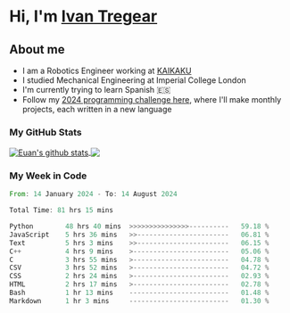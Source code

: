 # Hi, I'm [Ivan Tregear](https://www.linkedin.com/in/ivantregear/)

## About me

* I am a Robotics Engineer working at [KAIKAKU](https://github.com/KAIKAKU-AI)
* I studied Mechanical Engineering at Imperial College London
* I'm currently trying to learn Spanish :es:
* Follow my [2024 programming challenge here](https://github.com/ITregear?tab=repositories), where I'll make monthly projects, each written in a new language


### My GitHub Stats

<a href="#my-github-stats">
  <img align="center" src="https://github-readme-stats.vercel.app/api?username=itregear&count_private=true&show_icons=true&include_all_commits=true&theme=material-palenight" alt="Euan's github stats" />
</a>

<a href="#my-github-stats">
  <img align="center" src="https://github-readme-stats.vercel.app/api/top-langs/?username=itregear&layout=compact&theme=material-palenight" />
</a>

### My Week in Code
<!--START_SECTION:waka-->

```rust
From: 14 January 2024 - To: 14 August 2024

Total Time: 81 hrs 15 mins

Python        48 hrs 40 mins  >>>>>>>>>>>>>>>----------   59.18 %
JavaScript    5 hrs 36 mins   >>-----------------------   06.81 %
Text          5 hrs 3 mins    >>-----------------------   06.15 %
C++           4 hrs 9 mins    >------------------------   05.06 %
C             3 hrs 55 mins   >------------------------   04.78 %
CSV           3 hrs 52 mins   >------------------------   04.72 %
CSS           2 hrs 24 mins   >------------------------   02.93 %
HTML          2 hrs 17 mins   >------------------------   02.78 %
Bash          1 hr 13 mins    -------------------------   01.48 %
Markdown      1 hr 3 mins     -------------------------   01.30 %
```

<!--END_SECTION:waka-->

